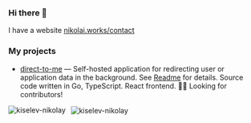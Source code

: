 ### Hi there 👋
I have a website [nikolai.works/contact](https://nikolai.works/contact)

### My projects
+ [direct-to-me](https://github.com/kiselev-nikolay/direct-to-me) &mdash; Self-hosted application for redirecting user or application data in the background. See [Readme](https://github.com/kiselev-nikolay/direct-to-me) for details. Source code written in Go, TypeScript. React frontend. 👨‍🏭 Looking for contributors!

<p>
  <img 
       align="left" 
       src="https://github-readme-stats.vercel.app/api/top-langs?username=kiselev-nikolay&show_icons=true&locale=en" 
       alt="kiselev-nikolay" />
</p>

<p>&nbsp;
  <img 
       align="center" 
       src="https://github-readme-stats.vercel.app/api?username=kiselev-nikolay&show_icons=true&locale=en" 
       alt="kiselev-nikolay" />
</p>
